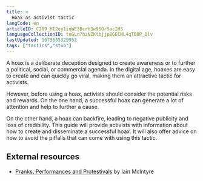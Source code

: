 ```yaml
---
title: >
  Hoax as activist tactic
langCode: en
articleID: C289_HI2ey1iqWE3BcrH3w9SOrSacIHS
languageCollectionID: tuGLn7hzNZKtbjjp8GECML4qT00P_Qlv
lastUpdated: 1673685329952
tags: ["tactics","stub"]
---
```


A hoax is a deliberate deception designed to create awareness or to further a political, social, or commercial agenda. In the digital age, hoaxes are easy to create and can quickly go viral, making them an attractive tactic for activists.

However, before using a hoax, activists should consider the potential risks and rewards. On the one hand, a successful hoax can generate a lot of attention and help to further a cause.

On the other hand, a hoax can backfire, leading to negative publicity and loss of credibility. This guide will provide activists with information about how to create and disseminate a successful hoax. It will also offer advice on how to avoid the pitfalls that can come with using this tactic.

## **External resources**

-   [Pranks, Performances and Protestivals](https://commonslibrary.org/pranks-performances-and-protestivals-public-events/) by Iain McIntyre